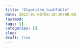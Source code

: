 ```yaml
---
title: "Algorithm_hashTable"
date: 2022-01-06T08:18:30+08:00
lastmod:
tags: []
categories: []
slug:
draft: true
---
```



